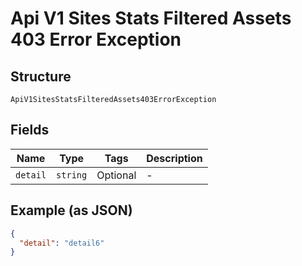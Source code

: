 
# Api V1 Sites Stats Filtered Assets 403 Error Exception

## Structure

`ApiV1SitesStatsFilteredAssets403ErrorException`

## Fields

| Name | Type | Tags | Description |
|  --- | --- | --- | --- |
| `detail` | `string` | Optional | - |

## Example (as JSON)

```json
{
  "detail": "detail6"
}
```

